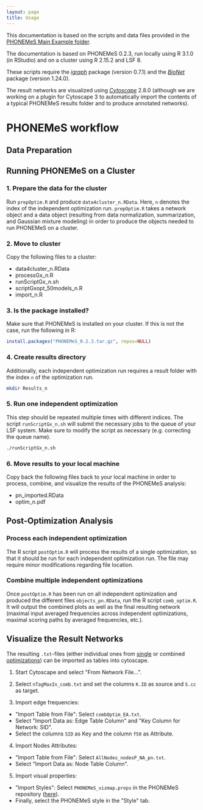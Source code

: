 ```yaml
---
layout: page
title: Usage
---
```


This documentation is based on the scripts and data files provided in the [PHONEMeS Main Example folder](https://github.com/saezlab/PHONEMeS/tree/master/Example/Example_MainData).

The documentation is based on PHONEMeS 0.2.3, run locally using R 3.1.0 (in RStudio) and on a cluster using R 2.15.2 and LSF 8. 

These scripts require the *[igraph](http://igraph.org/r/)* package (version 0.7.1) and the *[BioNet](https://www.bioconductor.org/packages/release/bioc/html/BioNet.html)* package (version 1.24.0). 

The result networks are visualized using *[Cytoscape](http://www.cytoscape.org/)* 2.8.0 (although we are working on a plugin for Cytoscape 3 to automatically import the contents of a typical PHONEMeS results folder and to produce annotated networks).

# PHONEMeS workflow

## Data Preparation

## Running PHONEMeS on a Cluster

### 1. Prepare the data for the cluster

Run `prepOptim.R` and produce `data4cluster_n.RData`. Here, `n` denotes the index of the independent optimization run.
`prepOptim.R` takes a network object and a data object (resulting from data normalization, summarization, and Gaussian mixture modeling) in order to produce the objects needed to run PHONEMeS on a cluster.

### 2. Move to cluster

Copy the following files to a cluster:

 * data4cluster_n.RData
 * processGx_n.R
 * runScriptGx_n.sh
 * scriptGxopt_50models_n.R
 * import_n.R

### 3. Is the package installed?

Make sure that PHONEMeS is installed on your cluster. If this is not the case, run the following in R:

```R
install.packages("PHONEMeS_0.2.3.tar.gz", repos=NULL)
```

### 4. Create results directory

Additionally, each independent optimization run requires a result folder with the index `n` of the optimization run.

```bash
mkdir Results_n
```

### 5. Run one independent optimization

This step should be repeated multiple times with different indices. The script `runScriptGx_n.sh` will submit the necessary jobs to the queue of your LSF system. Make sure to modify the script as necessary (e.g. correcting the queue name).

```bash
./runScriptGx_n.sh
```

### 6. Move results to your local machine

Copy back the following files back to your local machine in order to process, combine, and visualize the results of the PHONEMeS analysis:

 * pn_imported.RData
 * optim_n.pdf

## Post-Optimization Analysis

### Process each independent optimization

The R script `postOptim.R` will process the results of a single optimization, so that it should be run for each independent optimization run. The file may require minor modifications regarding file location.

### Combine multiple independent optimizations

Once `postOptim.R` has been run on all independent optimization and produced the different files `objects_pn.RData`, run the R script `comb_optim.R`. It will output the combined plots as well as the final resulting network (maximal input averaged frequencies across independent optimizations, maximal scoring paths by averaged frequencies, etc.).

## Visualize the Result Networks

The resulting `.txt`-files (either individual ones from [single](#process-each-independent-optimization) or combined [optimizations](#combine-multiple-independent-optimizations)) can be imported as tables into cytoscape.

1. Start Cytoscape and select "From Network File...".

2. Select `nTagMaxIn_comb.txt` and set the columns `K.ID` as source and `S.cc` as target.

3. Import edge frequencies: 
  * "Import Table from File": Select `combOptim_EA.txt`. 
  * Select "Import Data as: Edge Table Column" and "Key Column for Network: SID". 
  * Select the columns `SID` as Key and the column `f50` as Attribute.

4. Import Nodes Attributes:
  * "Import Table from File": Select `AllNodes_nodesP_NA_pn.txt`. 
  * Select "Import Data as: Node Table Column".

5. Import visual properties:
  * "Import Styles": Select `PHONEMeS_vizmap.props` in the PHONEMeS repository ([here](https://github.com/saezlab/PHONEMeS/tree/master/Example)).
  * Finally, select the PHONEMeS style in the "Style" tab.
